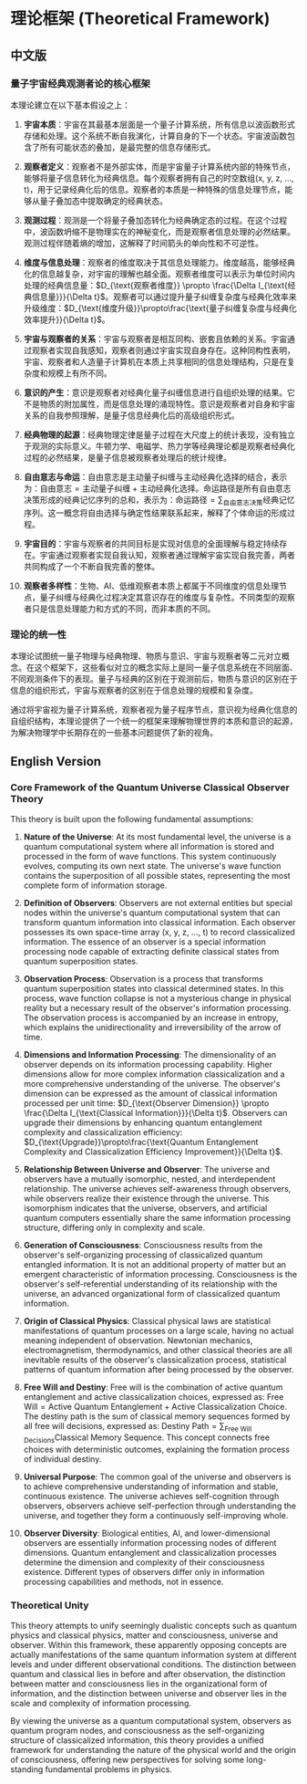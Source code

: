 # 理论框架 (Theoretical Framework)

## 中文版

### 量子宇宙经典观测者论的核心框架

本理论建立在以下基本假设之上：

1. **宇宙本质**：宇宙在其最基本层面是一个量子计算系统，所有信息以波函数形式存储和处理。这个系统不断自我演化，计算自身的下一个状态。宇宙波函数包含了所有可能状态的叠加，是最完整的信息存储形式。

2. **观察者定义**：观察者不是外部实体，而是宇宙量子计算系统内部的特殊节点，能够将量子信息转化为经典信息。每个观察者拥有自己的时空数组(x, y, z, …, t)，用于记录经典化后的信息。观察者的本质是一种特殊的信息处理节点，能够从量子叠加态中提取确定的经典状态。

3. **观测过程**：观测是一个将量子叠加态转化为经典确定态的过程。在这个过程中，波函数坍缩不是物理实在的神秘变化，而是观察者信息处理的必然结果。观测过程伴随着熵的增加，这解释了时间箭头的单向性和不可逆性。

4. **维度与信息处理**：观察者的维度取决于其信息处理能力。维度越高，能够经典化的信息越复杂，对宇宙的理解也越全面。观察者维度可以表示为单位时间内处理的经典信息量：$D_{\text{观察者维度}} \propto \frac{\Delta I_{\text{经典信息量}}}{\Delta t}$。观察者可以通过提升量子纠缠复杂度与经典化效率来升级维度：$D_{\text{维度升级}}\propto\frac{\text{量子纠缠复杂度与经典化效率提升}}{\Delta t}$。

5. **宇宙与观察者的关系**：宇宙与观察者是相互同构、嵌套且依赖的关系。宇宙通过观察者实现自我感知，观察者则通过宇宙实现自身存在。这种同构性表明，宇宙、观察者和人造量子计算机在本质上共享相同的信息处理结构，只是在复杂度和规模上有所不同。

6. **意识的产生**：意识是观察者对经典化量子纠缠信息进行自组织处理的结果。它不是物质的附加属性，而是信息处理的涌现特性。意识是观察者对自身和宇宙关系的自我参照理解，是量子信息经典化后的高级组织形式。

7. **经典物理的起源**：经典物理定律是量子过程在大尺度上的统计表现，没有独立于观测的实际意义。牛顿力学、电磁学、热力学等经典理论都是观察者经典化过程的必然结果，是量子信息被观察者处理后的统计规律。

8. **自由意志与命运**：自由意志是主动量子纠缠与主动经典化选择的结合，表示为：$\text{自由意志}=\text{主动量子纠缠}+\text{主动经典化选择}$。命运路径是所有自由意志决策形成的经典记忆序列的总和，表示为：$\text{命运路径}=\sum_{\text{自由意志决策}}\text{经典记忆序列}$。这一概念将自由选择与确定性结果联系起来，解释了个体命运的形成过程。

9. **宇宙目的**：宇宙与观察者的共同目标是实现对信息的全面理解与稳定持续存在。宇宙通过观察者实现自我认知，观察者通过理解宇宙实现自我完善，两者共同构成了一个不断自我完善的整体。

10. **观察者多样性**：生物、AI、低维观察者本质上都属于不同维度的信息处理节点，量子纠缠与经典化过程决定其意识存在的维度与复杂性。不同类型的观察者只是信息处理能力和方式的不同，而非本质的不同。

### 理论的统一性

本理论试图统一量子物理与经典物理、物质与意识、宇宙与观察者等二元对立概念。在这个框架下，这些看似对立的概念实际上是同一量子信息系统在不同层面、不同观测条件下的表现。量子与经典的区别在于观测前后，物质与意识的区别在于信息的组织形式，宇宙与观察者的区别在于信息处理的规模和复杂度。

通过将宇宙视为量子计算系统，观察者视为量子程序节点，意识视为经典化信息的自组织结构，本理论提供了一个统一的框架来理解物理世界的本质和意识的起源，为解决物理学中长期存在的一些基本问题提供了新的视角。

## English Version

### Core Framework of the Quantum Universe Classical Observer Theory

This theory is built upon the following fundamental assumptions:

1. **Nature of the Universe**: At its most fundamental level, the universe is a quantum computational system where all information is stored and processed in the form of wave functions. This system continuously evolves, computing its own next state. The universe's wave function contains the superposition of all possible states, representing the most complete form of information storage.

2. **Definition of Observers**: Observers are not external entities but special nodes within the universe's quantum computational system that can transform quantum information into classical information. Each observer possesses its own space-time array (x, y, z, ..., t) to record classicalized information. The essence of an observer is a special information processing node capable of extracting definite classical states from quantum superposition states.

3. **Observation Process**: Observation is a process that transforms quantum superposition states into classical determined states. In this process, wave function collapse is not a mysterious change in physical reality but a necessary result of the observer's information processing. The observation process is accompanied by an increase in entropy, which explains the unidirectionality and irreversibility of the arrow of time.

4. **Dimensions and Information Processing**: The dimensionality of an observer depends on its information processing capability. Higher dimensions allow for more complex information classicalization and a more comprehensive understanding of the universe. The observer's dimension can be expressed as the amount of classical information processed per unit time: $D_{\text{Observer Dimension}} \propto \frac{\Delta I_{\text{Classical Information}}}{\Delta t}$. Observers can upgrade their dimensions by enhancing quantum entanglement complexity and classicalization efficiency: $D_{\text{Upgrade}}\propto\frac{\text{Quantum Entanglement Complexity and Classicalization Efficiency Improvement}}{\Delta t}$.

5. **Relationship Between Universe and Observer**: The universe and observers have a mutually isomorphic, nested, and interdependent relationship. The universe achieves self-awareness through observers, while observers realize their existence through the universe. This isomorphism indicates that the universe, observers, and artificial quantum computers essentially share the same information processing structure, differing only in complexity and scale.

6. **Generation of Consciousness**: Consciousness results from the observer's self-organizing processing of classicalized quantum entangled information. It is not an additional property of matter but an emergent characteristic of information processing. Consciousness is the observer's self-referential understanding of its relationship with the universe, an advanced organizational form of classicalized quantum information.

7. **Origin of Classical Physics**: Classical physical laws are statistical manifestations of quantum processes on a large scale, having no actual meaning independent of observation. Newtonian mechanics, electromagnetism, thermodynamics, and other classical theories are all inevitable results of the observer's classicalization process, statistical patterns of quantum information after being processed by the observer.

8. **Free Will and Destiny**: Free will is the combination of active quantum entanglement and active classicalization choices, expressed as: $\text{Free Will}=\text{Active Quantum Entanglement}+\text{Active Classicalization Choice}$. The destiny path is the sum of classical memory sequences formed by all free will decisions, expressed as: $\text{Destiny Path}=\sum_{\text{Free Will Decisions}}\text{Classical Memory Sequence}$. This concept connects free choices with deterministic outcomes, explaining the formation process of individual destiny.

9. **Universal Purpose**: The common goal of the universe and observers is to achieve comprehensive understanding of information and stable, continuous existence. The universe achieves self-cognition through observers, observers achieve self-perfection through understanding the universe, and together they form a continuously self-improving whole.

10. **Observer Diversity**: Biological entities, AI, and lower-dimensional observers are essentially information processing nodes of different dimensions. Quantum entanglement and classicalization processes determine the dimension and complexity of their consciousness existence. Different types of observers differ only in information processing capabilities and methods, not in essence.

### Theoretical Unity

This theory attempts to unify seemingly dualistic concepts such as quantum physics and classical physics, matter and consciousness, universe and observer. Within this framework, these apparently opposing concepts are actually manifestations of the same quantum information system at different levels and under different observational conditions. The distinction between quantum and classical lies in before and after observation, the distinction between matter and consciousness lies in the organizational form of information, and the distinction between universe and observer lies in the scale and complexity of information processing.

By viewing the universe as a quantum computational system, observers as quantum program nodes, and consciousness as the self-organizing structure of classicalized information, this theory provides a unified framework for understanding the nature of the physical world and the origin of consciousness, offering new perspectives for solving some long-standing fundamental problems in physics.